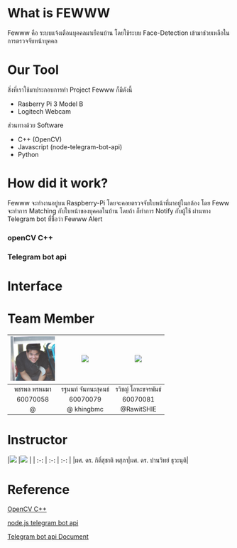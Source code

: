 # What is FEWWW
Fewww คือ ระบบแจ้งเตือนบุคคลมาเยือนบ้าน โดยใช้ระบบ Face-Detection เข้ามาช่วยเหลือในการตรวจจับหน้าบุคคล

# Our Tool
สิ่งที่เราใช้มาประกอบการทำ Project Fewww ก็มีดังนี้ <br>
* Rasberry Pi 3 Model B
* Logitech Webcam

ส่วนทางด้วย Software
* C++ (OpenCV)
* Javascript (node-telegram-bot-api)
* Python

# How did it work?
Fewww จะทำงานอยู่บน Raspberry-Pi โดยจะคอยตรวจจับใบหน้าที่มาอยู่ในกล้อง โดย Feww จะทำการ Matching กับใบหน้าของบุคคลในบ้าน โดยถ้า ก็ทำการ Notify กับผู้ใช้ ผ่านทาง Telegram bot ที่ชื่อว่า Fewww Alert 

### openCV C++



### Telegram bot api



# Interface



# Team Member

|<a href=""><img src="img/mix.jpg" width="100px"></a>  |<a href=""><img src="https://scontent.fbkk1-6.fna.fbcdn.net/v/t1.0-9/30440871_1518320704947507_229588219837022208_n.jpg?_nc_fx=fbkk1-3&_nc_cat=0&oh=1eda5c9a906282e61ee3c5a8f75c4726&oe=5B5C09E1" width="100px"></a>  |<a href=""><img src="https://avatars0.githubusercontent.com/u/31315990?s=460&v=4" width="100px"></a>  |
| :-: | :-: | :-: |
|พชรพล พรหมมา|รฐนนท์ จันทนะสุคนธ์|รวิชญ์ โลหะขจรพันธ์|
|60070058 |      60070079      |      60070081      |
|    @    |     @ khingbmc     |     @RawitSHIE     |

# Instructor
|<a href=""><img src="https://scontent.fbkk1-4.fna.fbcdn.net/v/t1.0-9/14611010_10153805956002331_6002362915012083123_n.jpg?_nc_fx=fbkk1-3&_nc_cat=0&oh=fdf96ad3e3dd2eb670a52e234fe22660&oe=5B50638F" width="100px"></a>  |<a href=""><img src="https://scontent.fbkk1-5.fna.fbcdn.net/v/t1.0-9/10402732_10152130758782532_1878791821436724505_n.jpg?_nc_fx=fbkk1-3&_nc_cat=0&oh=9b93596be0f28e499d113e10ed772f32&oe=5B72C5E5" width="100px"></a>  |
| :-: | :-: | :-: |
|ผศ. ดร. กิติ์สุชาติ พสุภา|ผศ. ดร. ปานวิทย์ ธุวะนุติ|

# Reference
 [OpenCV C++](https://github.com/yagop/node-telegram-bot-api)

 [node.js telegram bot api](https://github.com/yagop/node-telegram-bot-api)

[Telegram bot api Document](https://github.com/yagop/node-telegram-bot-api)

